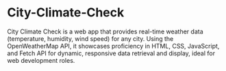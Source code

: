 # City-Climate-Check
City Climate Check is a web app that provides real-time weather data (temperature, humidity, wind speed) for any city. Using the OpenWeatherMap API, it showcases proficiency in HTML, CSS, JavaScript, and Fetch API for dynamic, responsive data retrieval and display, ideal for web development roles.
